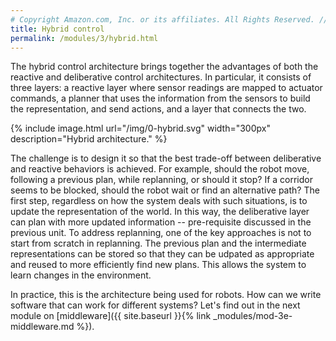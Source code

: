 ```yaml
---
# Copyright Amazon.com, Inc. or its affiliates. All Rights Reserved. // SPDX-License-Identifier: CC-BY-SA-4.0
title: Hybrid control
permalink: /modules/3/hybrid.html
---
```


The hybrid control architecture brings together the advantages of both the reactive and deliberative control architectures.
In particular, it consists of three layers: a reactive layer where sensor readings are mapped to actuator commands, a planner that uses the information from the sensors to build the representation, and send actions, and a layer that connects the two.

{% include image.html url="/img/0-hybrid.svg" width="300px" description="Hybrid architecture." %}

The challenge is to design it so that the best trade-off between deliberative and reactive behaviors is achieved. For example, should the robot move, following a previous plan, while replanning, or should it stop? If a corridor seems to be blocked, should the robot wait or find an alternative path?
The first step, regardless on how the system deals with such situations, is to update the representation of the world. In this way, the deliberative layer can plan with more updated information -- pre-requisite discussed in the previous unit. To address replanning, one of the key approaches is not to start from scratch in replanning. The previous plan and the intermediate representations can be stored so that they can be udpated as appropriate and reused to more efficiently find new plans. This allows the system to learn changes in the environment.

In practice, this is the architecture being used for robots. How can we write software that can work for different systems? Let's find out in the next module on [middleware]({{ site.baseurl }}{% link _modules/mod-3e-middleware.md %}).
